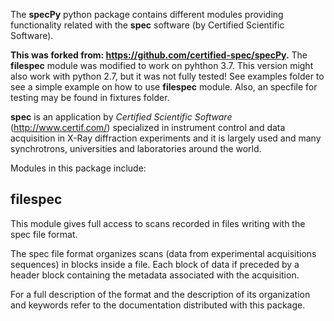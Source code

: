 The **specPy** python package contains different modules providing functionality related 
with the **spec** software (by Certified Scientific Software).

**This was forked from: https://github.com/certified-spec/specPy.** The **filespec** module was modified to work on pyhthon 3.7. This version might also work with python 2.7, but it was not fully tested! See examples folder to see a simple example on how to use **filespec** module. Also, an specfile for testing may be found in fixtures folder.

**spec** is an application by *Certified Scientific Software* 
(http://www.certif.com/) specialized in instrument control and data 
acquisition in X-Ray diffraction experiments and it is largely used 
and many synchrotrons, universities and laboratories around the
world.

Modules in this package include:

filespec
-----------
This module gives full access to scans recorded in files writing with 
the spec file format.

The spec file format organizes scans (data from experimental acquisitions 
sequences) in blocks inside a file.  Each block of data if preceded by a 
header block containing the metadata associated with the acquisition.

For a full description of the format and the description of its organization 
and keywords refer to the documentation distributed with this package.

